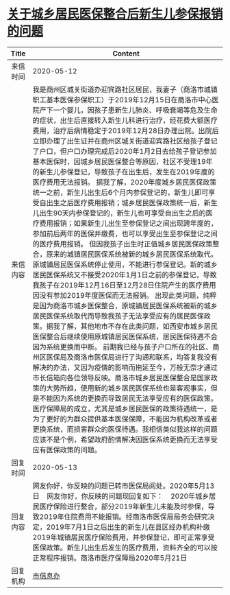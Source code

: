 # [关于城乡居民医保整合后新生儿参保报销的问题](http://www.shangluo.gov.cn/zmhd/ldxxxx.jsp?urltype=leadermail.LeaderMailContentUrl&wbtreeid=1112&leadermailid=5835)

| Title |                                                                                                                                                                                                                                                                                                                                                                                                                                                                                                     Content                                                                                                                                                                                                                                                                                                                                                                                                                                                                                                     |
|:-----:|-----------------------------------------------------------------------------------------------------------------------------------------------------------------------------------------------------------------------------------------------------------------------------------------------------------------------------------------------------------------------------------------------------------------------------------------------------------------------------------------------------------------------------------------------------------------------------------------------------------------------------------------------------------------------------------------------------------------------------------------------------------------------------------------------------------------------------------------------------------------------------------------------------------------------------------------------------------------------------------------------------------------|
| 来信时间  | 2020-05-12                                                                                                                                                                                                                                                                                                                                                                                                                                                                                                                                                                                                                                                                                                                                                                                                                                                                                                                                                                                                      |
| 来信内容  | 我是商州区城关街道办迎宾路社区居民，我妻子（商洛市城镇职工基本医保参保职工）于2019年12月15日在商洛市中心医院产下一个婴儿，因孩子患新生儿肺炎、呼吸衰竭等危及生命的症状，出生后直接转入新生儿科进行治疗，经花费大额医疗费用，治疗后病情稳定于2019年12月28日办理出院。出院后立即办理了出生证并在商州区城关街道迎宾路社区给孩子登记了户口，但户口办理完成后2020年1月2日去给孩子登记参加基本医保时，因城乡居民医保整合等原因，社区不受理19年的新生儿参保登记，导致孩子在出生后，发生在2019年度的医疗费用无法报销。 据我了解，2020年度城乡居民医保政策统一之前，新生儿出生后6个月内参保登记的，新生儿即可享受自出生之后医疗费用报销；城乡居民医保政策统一后，新生儿出生90天内参保登记的，新生儿也可享受自出生之后的医疗费用报销；如果新生儿出生至参保登记之间出现跨年度的，参加前后两年的医保并缴费，也可以享受出生至参保登记之间的医疗费用报销。 但因我孩子出生时正值城乡居民医保政策整合，原来的城镇居民医保系统被新的城乡居民医保系统取代。原城镇居民医保系统停止使用，不能进行参保登记。新的城乡居民医保系统又不接受2020年1月1日之前的参保登记，导致我孩子在2019年12月16日至12月28日住院产生的医疗费用因没有参加2019年度医保而无法报销。 出现此类问题，纯粹是因为商洛市城乡医保整合，原城镇居民医保系统被新的城乡居民医保系统取代而导致我孩子无法享受应有的居民医保政策。据我了解，其他地市不存在此类问题，如西安市城乡居民医保整合后继续使用原城镇居民医保系统，居民医保待遇不会因为系统更换而中断。 前期我已经与孩子户口所在的社区、商州区医保局及商洛市医保局进行了沟通和联系，均答复我没有解决的办法，又因为疫情的影响而拖延至今，万般无奈才通过市长信箱向各位领导反映。商洛市城乡居民医保整合是国家政策的大势所趋，使用新的城乡居民医保系统也是客观事实，但是不能因为系统的更换而导致居民无法享受应有的医保政策。医疗保障局的成立，尤其是城乡居民医保的政策待遇统一，是为了更好的为群众提供基本医保保障，不能因为机构改革或者更换系统，而损害群众的医保待遇。我相信类似我这样的问题应该不是个例，希望政府酌情解决因医保系统更换而无法享受应有医保政策的问题。 |
| 回复时间  | 2020-05-13                                                                                                                                                                                                                                                                                                                                                                                                                                                                                                                                                                                                                                                                                                                                                                                                                                                                                                                                                                                                      |
| 回复内容  | 网友你好，你反映的问题已转市医保局阅处。2020年5月13日    网友你好，你反映的问题现回复如下：    2020年城乡居民医疗保险进行整合，部分2019年新生儿未能及时参保，导致2019年住院费用不能报销。经商洛市医保局局务会研究决定，2019年7月1日之后出生的新生儿在县区经办机构补缴2019年城镇居民医疗保险费用，并参保登记，即可正常享受医保政策。新生儿出生后发生的医疗费用，资料齐全的可以按正常程序报销。商洛市医疗保障局2020年5月21日                                                                                                                                                                                                                                                                                                                                                                                                                                                                                                                                                                                                                                                                                                                                                                             |
| 回复机构  | [市信息办](../../category/agencies/市信息办.md)                                                                                                                                                                                                                                                                                                                                                                                                                                                                                                                                                                                                                                                                                                                                                                                                                                                                                                                                                                         |